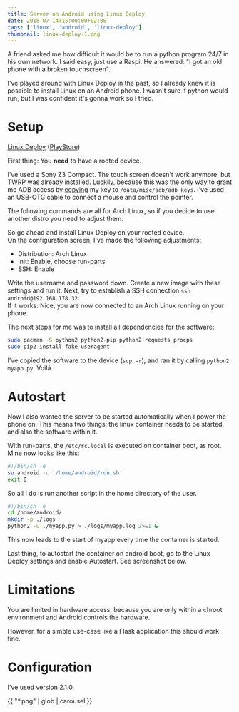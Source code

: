 ```yaml
---
title: Server on Android using Linux Deploy
date: 2018-07-14T15:00:00+02:00
tags: ['linux', 'android', 'linux-deploy']
thumbnail: linux-deploy-1.png
---
```


A friend asked me how difficult it would be to run a python program 24/7 in his own network.
I said easy, just use a Raspi. He answered: "I got an old phone with a broken touchscreen".

I've played around with Linux Deploy in the past, so I already knew it is possible to install Linux on an Android phone.
I wasn't sure if python would run, but I was confident it's gonna work so I tried.

# Setup

[Linux Deploy](https://github.com/meefik/linuxdeploy)
([PlayStore](https://play.google.com/store/apps/details?id=ru.meefik.linuxdeploy))

First thing: You **need** to have a rooted device.

I've used a Sony Z3 Compact.
The touch screen doesn't work anymore, but TWRP was already installed.
Luckily, because this was the only way to grant me ADB access by [copying](https://stackoverflow.com/questions/26213954/how-to-solve-adb-device-unauthorized-in-android-adb-host-device) my key to `/data/misc/adb/adb_keys`.
I've used an USB-OTG cable to connect a mouse and control the pointer.

The following commands are all for Arch Linux, so if you decide to use another distro you need to adjust them.

So go ahead and install Linux Deploy on your rooted device.  
On the configuration screen, I've made the following adjustments:

- Distribution: Arch Linux
- Init: Enable, choose run-parts
- SSH: Enable

Write the username and password down.
Create a new image with these settings and run it.
Next, try to establish a SSH connection `ssh android@192.168.178.32`.  
If it works: Nice, you are now connected to an Arch Linux running on your phone.

The next steps for me was to install all dependencies for the software:

```bash
sudo pacman -S python2 python2-pip python2-requests procps
sudo pip2 install fake-useragent
```

I've copied the software to the device (`scp -r`), and ran it by calling `python2 myapp.py`. Voilá.

# Autostart

Now I also wanted the server to be started automatically when I power the phone on.
This means two things: the linux container needs to be started, and also the software within it.

With run-parts, the `/etc/rc.local` is executed on container boot, as root. Mine now looks like this:

```sh {data-filename=/etc/rc.local}
#!/bin/sh -e
su android -c '/home/android/run.sh'
exit 0
```

So all I do is run another script in the home directory of the user.

```sh {data-filename=/home/android/run.sh}
#!/bin/sh -e
cd /home/android/
mkdir -p ./logs
python2 -u ./myapp.py > ./logs/myapp.log 2>&1 &
```

This now leads to the start of myapp every time the container is started.

Last thing, to autostart the container on android boot, go to the Linux Deploy settings and enable Autostart. See screenshot below.

# Limitations

You are limited in hardware access, because you are only within a chroot environment and Android controls the hardware.

However, for a simple use-case like a Flask application this should work fine.

# Configuration

I've used version 2.1.0.

{{ "*.png" | glob | carousel }}
